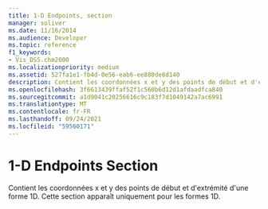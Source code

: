 ```yaml
---
title: 1-D Endpoints, section
manager: soliver
ms.date: 11/16/2014
ms.audience: Developer
ms.topic: reference
f1_keywords:
- Vis_DSS.chm2000
ms.localizationpriority: medium
ms.assetid: 527fa1e1-fb4d-0e56-eab6-ee880de8d140
description: Contient les coordonnées x et y des points de début et d'extrémité d'une forme 1D. Cette section apparaît uniquement pour les formes 1D.
ms.openlocfilehash: 3f6613439ffaf52f1c560b6d12d1afdaadfca840
ms.sourcegitcommit: a1d9041c20256616c9c183f7d1049142a7ac6991
ms.translationtype: MT
ms.contentlocale: fr-FR
ms.lasthandoff: 09/24/2021
ms.locfileid: "59560171"
---
```

# <a name="1-d-endpoints-section"></a>1-D Endpoints Section

Contient les coordonnées x et y des points de début et d'extrémité d'une forme 1D. Cette section apparaît uniquement pour les formes 1D.
  

